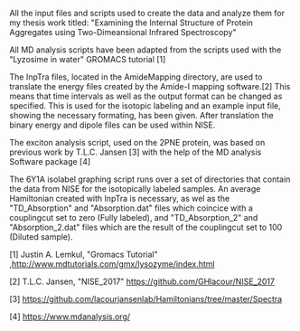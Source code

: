 All the input files and scripts used to create the data and analyze them for my thesis work titled:
"Examining the Internal Structure of Protein Aggregates using Two-Dimeansional Infrared Spectroscopy"

All MD analysis scripts have been adapted from the scripts used with the "Lyzosime in water" GROMACS tutorial [1]

The InpTra files, located in the AmideMapping directory, are used to translate the energy files created by the Amide-I mapping software.[2] This means that time intervals as well as the output format can be changed as specified. This is used for the isotopic labeling and an example input file, showing the necessary formating, has been given. After translation the binary energy and dipole files can be used within NISE.

The exciton analysis script, used on the 2PNE protein, was based on previous work by T.L.C. Jansen [3] with the help of the MD analysis Software package [4]

The 6Y1A isolabel graphing script runs over a set of directories that contain the data from NISE for the isotopically labeled samples. An average Hamiltonian created with InpTra is necessary, as wel as the "TD_Absorption" and "Absorption.dat" files which coincice with a couplingcut set to zero (Fully labeled), and "TD_Absorption_2" and "Absorption_2.dat" files which are the result of the couplingcut set to 100 (Diluted sample).



[1] Justin A. Lemkul, "Gromacs Tutorial" ,http://www.mdtutorials.com/gmx/lysozyme/index.html

[2] T.L.C. Jansen, "NISE_2017" https://github.com/GHlacour/NISE_2017

[3] https://github.com/lacourjansenlab/Hamiltonians/tree/master/Spectra

[4] https://www.mdanalysis.org/
